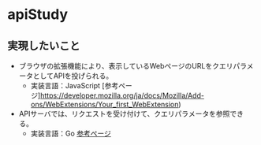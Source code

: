 # apiStudy
## 実現したいこと
* ブラウザの拡張機能により、表示しているWebページのURLをクエリパラメータとしてAPIを投げられる。
  * 実装言語：JavaScript  [参考ページ]https://developer.mozilla.org/ja/docs/Mozilla/Add-ons/WebExtensions/Your_first_WebExtension)
* APIサーバでは、リクエストを受け付けて、クエリパラメータを参照できる。
  * 実装言語：Go [参考ページ](https://qiita.com/entaku0818/items/c29add790718c215381e)
